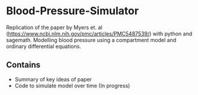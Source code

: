# Blood-Pressure-Simulator
Replication of the paper by Myers et. al (https://www.ncbi.nlm.nih.gov/pmc/articles/PMC5487539/) with python and sagemath. Modelling blood pressure using a compartment model and ordinary differential equations.

## Contains
- Summary of key ideas of paper
- Code to simulate model over time (In progress)
